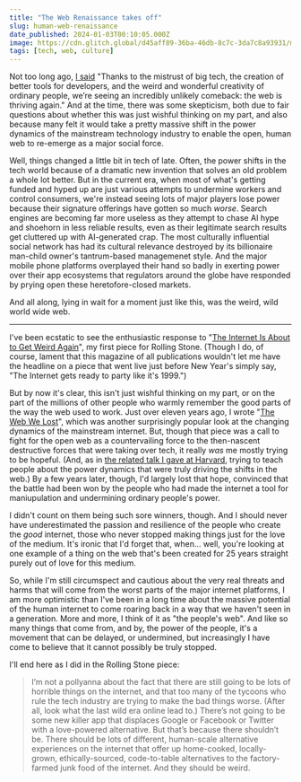 ```yaml
---
title: "The Web Renaissance takes off"
slug: human-web-renaissance
date_published: 2024-01-03T00:10:05.000Z
image: https://cdn.glitch.global/d45aff89-36ba-46db-8c7c-3da7c8a93931/markus-bluthner.jpg?v=1704264364518
tags: [tech, web, culture]
---
```


Not too long ago, <a href="/2022/04/13/a-web-renaissance/">I said</a> "Thanks to the mistrust of big tech, the creation of better tools for developers, and the weird and wonderful creativity of ordinary people, we’re seeing an incredibly unlikely comeback: the web is thriving again." And at the time, there was some skepticism, both due to fair questions about whether this was just wishful thinking on my part, and also because many felt it would take a pretty massive shift in the power dynamics of the mainstream technology industry to enable the open, human web to re-emerge as a major social force.

Well, things changed a little bit in tech of late. Often, the power shifts in the tech world because of a dramatic new invention that solves an old problem a whole lot better. But in the current era, when most of what's getting funded and hyped up are just various attempts to undermine workers and control consumers, we're instead seeing lots of major players lose power because their signature offerings have gotten so much _worse_. Search engines are becoming far more useless as they attempt to chase AI hype and shoehorn in less reliable results, even as their legitimate search results get cluttered up with AI-generated crap. The most culturally influential social network has had its cultural relevance destroyed by its billionaire man-child owner's tantrum-based managemenet style. And the major mobile phone platforms overplayed their hand so badly in exerting power over their app ecosystems that regulators around the globe have responded by prying open these heretofore-closed markets.

And all along, lying in wait for a moment just like this, was the weird, wild world wide web. 

<hr>

I've been ecstatic to see the enthusiastic response to "<a href="https://www.rollingstone.com/culture/culture-commentary/internet-future-about-to-get-weird-1234938403/">The Internet Is About to Get Weird Again</a>", my first piece for Rolling Stone. (Though I do, of course, lament that this magazine of all publications wouldn't let me have the headline on a piece that went live just before New Year's simply say, "The Internet gets ready to party like it's 1999.")

But by now it's clear, this isn't just wishful thinking on my part, or on the part of the millions of other people who warmly remember the good parts of the way the web used to work. Just over eleven years ago, I wrote "<a href="https://www.anildash.com/2012/12/13/the_web_we_lost/">The Web We Lost</a>", which was another surprisingly popular look at the changing dynamics of the mainstream internet. But, though that piece was a call to fight for the open web as a countervailing force to the then-nascent destructive forces that were taking over tech, it really _was_ me mostly trying to be hopeful. (And, as in <a href="https://www.youtube.com/watch?v=9KKMnoTTHJk">the related talk I gave at Harvard</a>, trying to teach people about the power dynamics that were truly driving the shifts in the web.) By a few years later, though, I'd largely lost that hope, convinced that the battle had been won by the people who had made the internet a tool for maniupulation and undermining ordinary people's power.

I didn't count on them being such sore winners, though. And I should never have underestimated the passion and resilience of the people who create the _good_ internet, those who never stopped making things just for the love of the medium. It's ironic that I'd forget that, when... well, you're looking at one example of a thing on the web that's been created for 25 years straight purely out of love for this medium.

So, while I'm still circumspect and cautious about the very real threats and harms that will come from the worst parts of the major internet platforms, I am more optimistic than I've been in a long time about the massive potential of the human internet to come roaring back in a way that we haven't seen in a generation. More and more, I think of it as "the people's web". And like so many things that come from, and by, the power of the people, it's a movement that can be delayed, or undermined, but increasingly I have come to believe that it cannot possibly be truly stopped.

I'll end here as I did in the Rolling Stone piece:

<blockquote>
  I’m not a pollyanna about the fact that there are still going to be lots of horrible things on the internet, and that too many of the tycoons who rule the tech industry are trying to make the bad things worse. (After all, look what the last wild era online lead to.) There’s not going to be some new killer app that displaces Google or Facebook or Twitter with a love-powered alternative. But that’s because there shouldn’t be. There should be lots of different, human-scale alternative experiences on the internet that offer up home-cooked, locally-grown, ethically-sourced, code-to-table alternatives to the factory-farmed junk food of the internet. And they should be weird.
</blockquote>